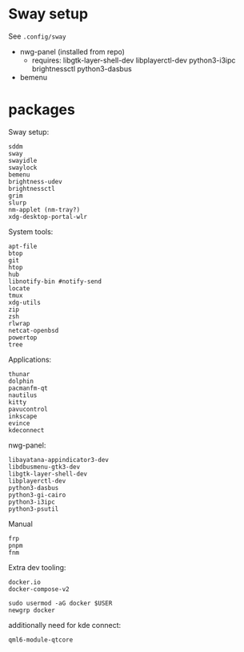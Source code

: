 # Sway setup

See `.config/sway`

- nwg-panel (installed from repo)
  - requires: libgtk-layer-shell-dev libplayerctl-dev python3-i3ipc brightnessctl python3-dasbus
- bemenu

# packages

Sway setup:

```
sddm
sway
swayidle
swaylock
bemenu
brightness-udev
brightnessctl
grim
slurp
nm-applet (nm-tray?)
xdg-desktop-portal-wlr
```

System tools:

```
apt-file
btop
git
htop
hub
libnotify-bin #notify-send
locate
tmux
xdg-utils
zip
zsh
rlwrap
netcat-openbsd
powertop
tree
```

Applications:

```
thunar
dolphin
pacmanfm-qt
nautilus
kitty
pavucontrol
inkscape
evince
kdeconnect
```

nwg-panel:

```
libayatana-appindicator3-dev
libdbusmenu-gtk3-dev
libgtk-layer-shell-dev
libplayerctl-dev
python3-dasbus
python3-gi-cairo
python3-i3ipc
python3-psutil
```

Manual

```
frp
pnpm
fnm
```

Extra dev tooling:

```
docker.io
docker-compose-v2
```

```
sudo usermod -aG docker $USER
newgrp docker
```

additionally need for kde connect:

```
qml6-module-qtcore
```
